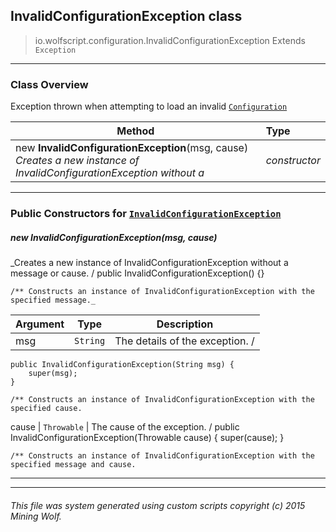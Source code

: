## InvalidConfigurationException __class__

>io.wolfscript.configuration.InvalidConfigurationException
>Extends `Exception`

---

### Class Overview

Exception thrown when attempting to load an invalid [`Configuration`](Configuration.md)

Method | Type   
--- | :--- 
new __InvalidConfigurationException__(msg, cause) <br> _Creates a new instance of InvalidConfigurationException without a_ | _constructor_



---

### Public Constructors for [`InvalidConfigurationException`](InvalidConfigurationException.md)

##### <a id='invalidconfigurationexception'></a>new __InvalidConfigurationException__(msg, cause) 

_Creates a new instance of InvalidConfigurationException without a message or cause. /
    public InvalidConfigurationException() {}

    /** Constructs an instance of InvalidConfigurationException with the specified message._

Argument | Type | Description  
--- | --- | --- 
msg | `String` | The details of the exception. /
    public InvalidConfigurationException(String msg) {
        super(msg);
    }

    /** Constructs an instance of InvalidConfigurationException with the specified cause.
cause | `Throwable` | The cause of the exception. /
    public InvalidConfigurationException(Throwable cause) {
        super(cause);
    }

    /** Constructs an instance of InvalidConfigurationException with the specified message and cause.

---
---


###### This file was system generated using custom scripts copyright (c) 2015 Mining Wolf.
	

